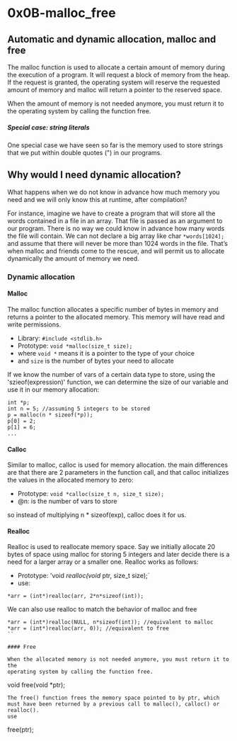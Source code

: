 # 0x0B-malloc_free

## Automatic and dynamic allocation, malloc and free

The malloc function is used to allocate a certain amount of memory during the execution of a program. It will request a block of memory from the heap. If the request is granted, the operating system will reserve the requested amount of memory and malloc will return a pointer to the reserved space.

When the amount of memory is not needed anymore, you must return it to the operating system by calling the function free.

##### Special case: string literals

One special case we have seen so far is the memory used to store strings that we put within double quotes (") in our programs.

## Why would I need dynamic allocation?

What happens when we do not know in advance how much memory you need and we will only know this at runtime, after compilation?

For instance, imagine we have to create a program that will store all the words contained in a file in an array. That file is passed as an argument to our program. There is no way we could know in advance how many words the file will contain. We can not declare a big array like char `*words[1024];` and assume that there will never be more than 1024 words in the file. That’s when malloc and friends come to the rescue, and will permit us to allocate dynamically the amount of memory we need.

### Dynamic allocation
#### Malloc

The malloc function allocates a specific number of bytes in memory and returns a pointer to the allocated memory. This memory will have read and write permissions.
- Library: `#include <stdlib.h>`
- Prototype: `void *malloc(size_t size);`
- where `void *` means it is a pointer to the type of your choice
- and `size` is the number of bytes your need to allocate

If we know the number of vars of a certain data type to store, using the 'szieof(expression)' function, we can determine the size of our variable and use it in our memory allocation:

```
int *p;
int n = 5; //assuming 5 integers to be stored
p = malloc(n * sizeof(*p));
p[0] = 2;
p[1] = 6; 
...
```

#### Calloc

Similar to malloc, calloc is used for memory allocation. the main differences are that there are 2 parameters in the function call, and that calloc initializes the values in the allocated memory to zero:

- Prototype: `void *calloc(size_t n, size_t size);`
- @n: is the number of vars to store

so instead of multiplying n * sizeof(exp), calloc does it for us.

#### Realloc

Realloc is used to reallocate memory space. Say we initially allocate 20 bytes of space using malloc for storing 5 integers and later decide there is a need for a larger array or a smaller one. Realloc works as follows:

- Prototype: 'void *realloc(void* ptr, size_t size);`
- use: 
```
*arr = (int*)realloc(arr, 2*n*sizeof(int));
```
We can also use realloc to match the behavior of malloc and free
```
*arr = (int*)realloc(NULL, n*sizeof(int)); //equivalent to malloc
*arr = (int*)realloc(arr, 0)); //equivalent to free
``

#### Free

When the allocated memory is not needed anymore, you must return it to the
operating system by calling the function free.
```
void free(void *ptr);
```
The free() function frees the memory space pointed to by ptr, which must have been returned by a previous call to malloc(), calloc() or realloc().
use 
```
free(ptr);
```
